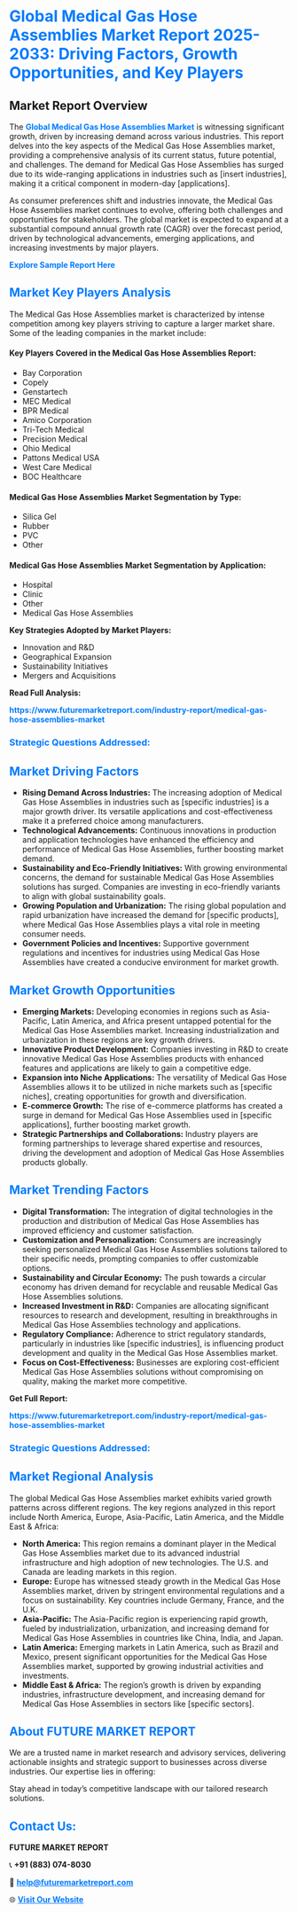 <h1 style="color: #007BFF;">Global Medical Gas Hose Assemblies Market Report 2025-2033: Driving Factors, Growth Opportunities, and Key Players</h1>

<section id="overview">
<h2>Market Report Overview</h2>
<p>The <a href="https://www.futuremarketreport.com/industry-report/medical-gas-hose-assemblies-market" style="color: #007BFF; text-decoration: none;"><strong>Global Medical Gas Hose Assemblies Market</strong></a> is witnessing significant growth, driven by increasing demand across various industries. This report delves into the key aspects of the Medical Gas Hose Assemblies market, providing a comprehensive analysis of its current status, future potential, and challenges. The demand for Medical Gas Hose Assemblies has surged due to its wide-ranging applications in industries such as [insert industries], making it a critical component in modern-day [applications].</p>
<p>As consumer preferences shift and industries innovate, the Medical Gas Hose Assemblies market continues to evolve, offering both challenges and opportunities for stakeholders. The global market is expected to expand at a substantial compound annual growth rate (CAGR) over the forecast period, driven by technological advancements, emerging applications, and increasing investments by major players.</p>
</section>

<section id="overview">
<p><a href="https://www.futuremarketreport.com/request-sample/reportId=123089" style="color: #007BFF; text-decoration: none;"><strong>Explore Sample Report Here</strong></a></p>
</section>

<section id="key-players">
<h2 style="color: #007BFF;">Market Key Players Analysis</h2>
<p>The Medical Gas Hose Assemblies market is characterized by intense competition among key players striving to capture a larger market share. Some of the leading companies in the market include:</p>
<h4>Key Players Covered in the Medical Gas Hose Assemblies Report:</h4>
<ul><li>Bay Corporation</li><li>Copely</li><li>Genstartech</li><li>MEC Medical</li><li>BPR Medical</li><li>Amico Corporation</li><li>Tri-Tech Medical</li><li>Precision Medical</li><li>Ohio Medical</li><li>Pattons Medical USA</li><li>West Care Medical</li><li>BOC Healthcare</li></ul>
<h4>Medical Gas Hose Assemblies Market Segmentation by Type:</h4>
<ul><li>Silica Gel</li><li>Rubber</li><li>PVC</li><li>Other</li></ul>

<h4>Medical Gas Hose Assemblies Market Segmentation by Application:</h4>
<ul><li>Hospital</li><li>Clinic</li><li>Other</li><li>Medical Gas Hose Assemblies</li></ul>
<p><strong>Key Strategies Adopted by Market Players:</strong></p>
<ul>
<li>Innovation and R&D</li>
<li>Geographical Expansion</li>
<li>Sustainability Initiatives</li>
<li>Mergers and Acquisitions</li>
</ul>
</section>

<section>
<p><strong>Read Full Analysis: </strong></p><a href="https://www.futuremarketreport.com/industry-report/medical-gas-hose-assemblies-market" style="color: #007BFF; text-decoration: none;"><strong>https://www.futuremarketreport.com/industry-report/medical-gas-hose-assemblies-market</strong></a>
<h3 style="color: #007BFF;">Strategic Questions Addressed:</h3>
</section>

<section id="driving-factors">
<h2 style="color: #007BFF;">Market Driving Factors</h2>
<ul>
<li><strong>Rising Demand Across Industries:</strong> The increasing adoption of Medical Gas Hose Assemblies in industries such as [specific industries] is a major growth driver. Its versatile applications and cost-effectiveness make it a preferred choice among manufacturers.</li>
<li><strong>Technological Advancements:</strong> Continuous innovations in production and application technologies have enhanced the efficiency and performance of Medical Gas Hose Assemblies, further boosting market demand.</li>
<li><strong>Sustainability and Eco-Friendly Initiatives:</strong> With growing environmental concerns, the demand for sustainable Medical Gas Hose Assemblies solutions has surged. Companies are investing in eco-friendly variants to align with global sustainability goals.</li>
<li><strong>Growing Population and Urbanization:</strong> The rising global population and rapid urbanization have increased the demand for [specific products], where Medical Gas Hose Assemblies plays a vital role in meeting consumer needs.</li>
<li><strong>Government Policies and Incentives:</strong> Supportive government regulations and incentives for industries using Medical Gas Hose Assemblies have created a conducive environment for market growth.</li>
</ul>
</section>

<section id="growth-opportunities">
<h2 style="color: #007BFF;">Market Growth Opportunities</h2>
<ul>
<li><strong>Emerging Markets:</strong> Developing economies in regions such as Asia-Pacific, Latin America, and Africa present untapped potential for the Medical Gas Hose Assemblies market. Increasing industrialization and urbanization in these regions are key growth drivers.</li>
<li><strong>Innovative Product Development:</strong> Companies investing in R&D to create innovative Medical Gas Hose Assemblies products with enhanced features and applications are likely to gain a competitive edge.</li>
<li><strong>Expansion into Niche Applications:</strong> The versatility of Medical Gas Hose Assemblies allows it to be utilized in niche markets such as [specific niches], creating opportunities for growth and diversification.</li>
<li><strong>E-commerce Growth:</strong> The rise of e-commerce platforms has created a surge in demand for Medical Gas Hose Assemblies used in [specific applications], further boosting market growth.</li>
<li><strong>Strategic Partnerships and Collaborations:</strong> Industry players are forming partnerships to leverage shared expertise and resources, driving the development and adoption of Medical Gas Hose Assemblies products globally.</li>
</ul>
</section>

<section id="trending-factors">
<h2 style="color: #007BFF;">Market Trending Factors</h2>
<ul>
<li><strong>Digital Transformation:</strong> The integration of digital technologies in the production and distribution of Medical Gas Hose Assemblies has improved efficiency and customer satisfaction.</li>
<li><strong>Customization and Personalization:</strong> Consumers are increasingly seeking personalized Medical Gas Hose Assemblies solutions tailored to their specific needs, prompting companies to offer customizable options.</li>
<li><strong>Sustainability and Circular Economy:</strong> The push towards a circular economy has driven demand for recyclable and reusable Medical Gas Hose Assemblies solutions.</li>
<li><strong>Increased Investment in R&D:</strong> Companies are allocating significant resources to research and development, resulting in breakthroughs in Medical Gas Hose Assemblies technology and applications.</li>
<li><strong>Regulatory Compliance:</strong> Adherence to strict regulatory standards, particularly in industries like [specific industries], is influencing product development and quality in the Medical Gas Hose Assemblies market.</li>
<li><strong>Focus on Cost-Effectiveness:</strong> Businesses are exploring cost-efficient Medical Gas Hose Assemblies solutions without compromising on quality, making the market more competitive.</li>
</ul>
</section>

<section>
<p><strong>Get Full Report: </strong></p><a href="https://www.futuremarketreport.com/industry-report/medical-gas-hose-assemblies-market" style="color: #007BFF; text-decoration: none;"><strong>https://www.futuremarketreport.com/industry-report/medical-gas-hose-assemblies-market</strong></a>
<h3 style="color: #007BFF;">Strategic Questions Addressed:</h3>
</section>


<section id="regional-analysis">
<h2 style="color: #007BFF;">Market Regional Analysis</h2>
<p>The global Medical Gas Hose Assemblies market exhibits varied growth patterns across different regions. The key regions analyzed in this report include North America, Europe, Asia-Pacific, Latin America, and the Middle East & Africa:</p>
<ul>
<li><strong>North America:</strong> This region remains a dominant player in the Medical Gas Hose Assemblies market due to its advanced industrial infrastructure and high adoption of new technologies. The U.S. and Canada are leading markets in this region.</li>
<li><strong>Europe:</strong> Europe has witnessed steady growth in the Medical Gas Hose Assemblies market, driven by stringent environmental regulations and a focus on sustainability. Key countries include Germany, France, and the U.K.</li>
<li><strong>Asia-Pacific:</strong> The Asia-Pacific region is experiencing rapid growth, fueled by industrialization, urbanization, and increasing demand for Medical Gas Hose Assemblies in countries like China, India, and Japan.</li>
<li><strong>Latin America:</strong> Emerging markets in Latin America, such as Brazil and Mexico, present significant opportunities for the Medical Gas Hose Assemblies market, supported by growing industrial activities and investments.</li>
<li><strong>Middle East & Africa:</strong> The region’s growth is driven by expanding industries, infrastructure development, and increasing demand for Medical Gas Hose Assemblies in sectors like [specific sectors].</li>
</ul>
</section>

<footer>
<h2 style="color: #007BFF;">About FUTURE MARKET REPORT</h2>
<p>We are a trusted name in market research and advisory services, delivering actionable insights and strategic support to businesses across diverse industries. Our expertise lies in offering:</p>

<p>Stay ahead in today’s competitive landscape with our tailored research solutions.</p>

<h2 style="color: #007BFF;">Contact Us:</h2>
<p><strong>FUTURE MARKET REPORT</strong></p>
<p>📞 <strong>+91 (883) 074-8030</strong></p>
<p>📧 <strong><a href="mailto:help@futuremarketreport.com" style="color: #007BFF;">help@futuremarketreport.com</a></strong></p>
<p>🌐 <strong><a href="https://www.futuremarketreport.com/" style="color: #007BFF;">Visit Our Website</a></strong></p>
</footer>